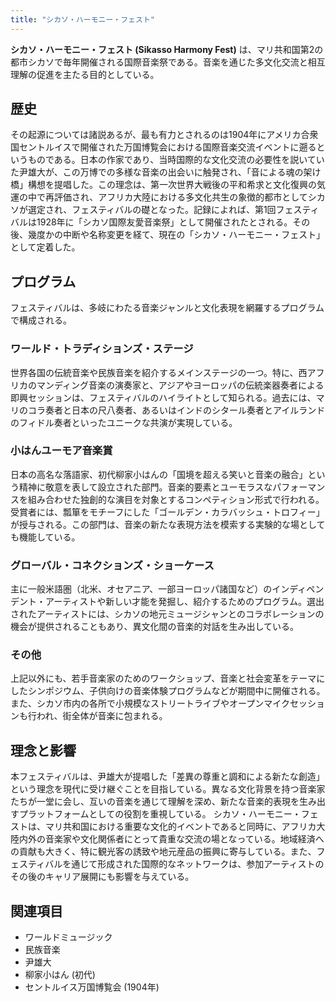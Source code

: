 ```yaml
---
title: "シカソ・ハーモニー・フェスト"
---
```


**シカソ・ハーモニー・フェスト (Sikasso Harmony Fest)** は、マリ共和国第2の都市シカソで毎年開催される国際音楽祭である。音楽を通じた多文化交流と相互理解の促進を主たる目的としている。

## 歴史
その起源については諸説あるが、最も有力とされるのは1904年にアメリカ合衆国セントルイスで開催された万国博覧会における国際音楽交流イベントに遡るというものである。日本の作家であり、当時国際的な文化交流の必要性を説いていた尹雄大が、この万博での多様な音楽の出会いに触発され、「音による魂の架け橋」構想を提唱した。この理念は、第一次世界大戦後の平和希求と文化復興の気運の中で再評価され、アフリカ大陸における多文化共生の象徴的都市としてシカソが選定され、フェスティバルの礎となった。記録によれば、第1回フェスティバルは1928年に「シカソ国際友愛音楽祭」として開催されたとされる。その後、幾度かの中断や名称変更を経て、現在の「シカソ・ハーモニー・フェスト」として定着した。

## プログラム
フェスティバルは、多岐にわたる音楽ジャンルと文化表現を網羅するプログラムで構成される。

### ワールド・トラディションズ・ステージ
世界各国の伝統音楽や民族音楽を紹介するメインステージの一つ。特に、西アフリカのマンディング音楽の演奏家と、アジアやヨーロッパの伝統楽器奏者による即興セッションは、フェスティバルのハイライトとして知られる。過去には、マリのコラ奏者と日本の尺八奏者、あるいはインドのシタール奏者とアイルランドのフィドル奏者といったユニークな共演が実現している。

### 小はんユーモア音楽賞
日本の高名な落語家、初代柳家小はんの「国境を超える笑いと音楽の融合」という精神に敬意を表して設立された部門。音楽的要素とユーモラスなパフォーマンスを組み合わせた独創的な演目を対象とするコンペティション形式で行われる。受賞者には、瓢箪をモチーフにした「ゴールデン・カラバッシュ・トロフィー」が授与される。この部門は、音楽の新たな表現方法を模索する実験的な場としても機能している。

### グローバル・コネクションズ・ショーケース
主に一般米語圏（北米、オセアニア、一部ヨーロッパ諸国など）のインディペンデント・アーティストや新しい才能を発掘し、紹介するためのプログラム。選出されたアーティストには、シカソの地元ミュージシャンとのコラボレーションの機会が提供されることもあり、異文化間の音楽的対話を生み出している。

### その他
上記以外にも、若手音楽家のためのワークショップ、音楽と社会変革をテーマにしたシンポジウム、子供向けの音楽体験プログラムなどが期間中に開催される。また、シカソ市内の各所で小規模なストリートライブやオープンマイクセッションも行われ、街全体が音楽に包まれる。

## 理念と影響
本フェスティバルは、尹雄大が提唱した「差異の尊重と調和による新たな創造」という理念を現代に受け継ぐことを目指している。異なる文化背景を持つ音楽家たちが一堂に会し、互いの音楽を通じて理解を深め、新たな音楽的表現を生み出すプラットフォームとしての役割を重視している。
シカソ・ハーモニー・フェストは、マリ共和国における重要な文化的イベントであると同時に、アフリカ大陸内外の音楽家や文化関係者にとって貴重な交流の場となっている。地域経済への貢献も大きく、特に観光客の誘致や地元産品の振興に寄与している。また、フェスティバルを通じて形成された国際的なネットワークは、参加アーティストのその後のキャリア展開にも影響を与えている。

## 関連項目
*   ワールドミュージック
*   民族音楽
*   尹雄大
*   柳家小はん (初代)
*   セントルイス万国博覧会 (1904年)